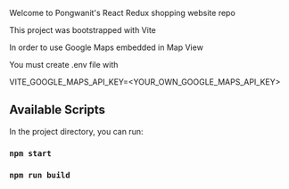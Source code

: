 Welcome to Pongwanit's React Redux shopping website repo

This project was bootstrapped with Vite

In order to use Google Maps embedded in Map View

You must create .env file with

VITE_GOOGLE_MAPS_API_KEY=<YOUR_OWN_GOOGLE_MAPS_API_KEY>

## Available Scripts

In the project directory, you can run:

### `npm start`
### `npm run build`




